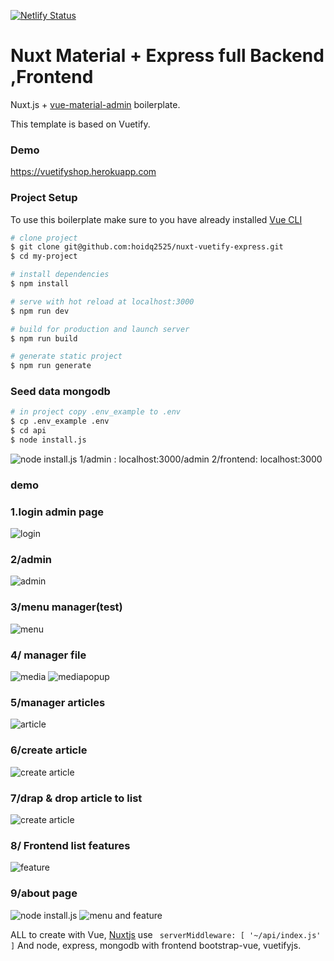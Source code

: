 [![Netlify Status](https://api.netlify.com/api/v1/badges/6d248400-2f19-4f30-aa78-6c77b6aa65c9/deploy-status)](https://app.netlify.com/sites/nuxt-material-admin/deploys)

# Nuxt Material + Express full Backend ,Frontend

Nuxt.js + [vue-material-admin](https://github.com/tookit/vue-material-admin) boilerplate.

This template is based on Vuetify.

### Demo

https://vuetifyshop.herokuapp.com

### Project Setup

To use this boilerplate make sure to you have already installed [Vue CLI](https://www.npmjs.com/package/@vue/cli)

```bash
# clone project
$ git clone git@github.com:hoidq2525/nuxt-vuetify-express.git
$ cd my-project

# install dependencies
$ npm install

# serve with hot reload at localhost:3000
$ npm run dev

# build for production and launch server
$ npm run build

# generate static project
$ npm run generate
```

### Seed data mongodb
```bash
# in project copy .env_example to .env
$ cp .env_example .env
$ cd api
$ node install.js
```
![node install.js](https://i.imgur.com/sFBkMAN.png)
1/admin : localhost:3000/admin
2/frontend: localhost:3000
### demo
### 1.login admin page
![login](https://i.imgur.com/xm4HTBE.png)
### 2/admin
![admin](https://i.imgur.com/HlIKs0x.png)
### 3/menu manager(test)
![menu](https://i.imgur.com/bDdvXDl.png)
### 4/ manager file
![media](https://i.imgur.com/crsNQpF.png)
![mediapopup](https://i.imgur.com/LtTqMfZ.png)
### 5/manager articles
![article](https://i.imgur.com/Q4BhyuK.png)
### 6/create article
![create article](https://i.imgur.com/KI00G1l.png)
### 7/drap & drop article to list
![create article](https://i.imgur.com/Ij191xN.png)
###  8/ Frontend list features
![feature](https://i.imgur.com/tTFEvfm.png)
### 9/about page
![node install.js](https://i.imgur.com/eNy6GyH.png)
![menu and feature](https://i.imgur.com/6UpQcu9.png)




ALL to create with Vue, [Nuxtjs](https://nuxtjs.org/) use ``` serverMiddleware: [
        '~/api/index.js'
    ]``` And node, express, mongodb with frontend bootstrap-vue, vuetifyjs.

